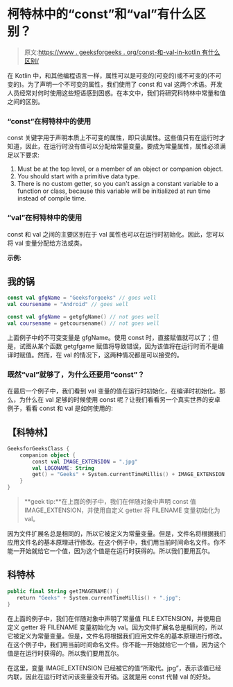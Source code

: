 # 柯特林中的“const”和“val”有什么区别？

> 原文:[https://www . geeksforgeeks . org/const-和-val-in-kotlin 有什么区别/](https://www.geeksforgeeks.org/whats-the-difference-between-const-and-val-in-kotlin/)

在 Kotlin 中，和其他编程语言一样，属性可以是可变的(可变的)或不可变的(不可变的)。为了声明一个不可变的属性，我们使用了 const 和 val 这两个术语。开发人员经常对何时使用这些短语感到困惑。在本文中，我们将研究科特林中常量和值之间的区别。

### “const”在柯特林中的使用

const 关键字用于声明本质上不可变的属性，即只读属性。这些值只有在运行时才知道，因此，在运行时没有值可以分配给常量变量。要成为常量属性，属性必须满足以下要求:

1.  Must be at the top level, or a member of an object or companion object.
2.  You should start with a primitive data type.
3.  There is no custom getter, so you can't assign a constant variable to a function or class, because this variable will be initialized at run time instead of compile time.

### “val”在柯特林中的使用

const 和 val 之间的主要区别在于 val 属性也可以在运行时初始化。因此，您可以将 val 变量分配给方法或类。

**示例:**

## 我的锅

```kt
const val gfgName = "Geeksforgeeks" // goes well
val coursename = "Android" // goes well

const val gfgName = getgfgName() // not goes well
val coursename = getcoursename() // not goes well
```

上面例子中的不可变变量是 gfgName。使用 const 时，直接赋值就可以了；但是，试图从某个函数 getgfgame 赋值将导致错误，因为该值将在运行时而不是编译时赋值。然而，在 val 的情况下，这两种情况都是可以接受的。

### 既然“val”就够了，为什么还要用“const”？

在最后一个例子中，我们看到 val 变量的值在运行时初始化，在编译时初始化。那么，为什么在 val 足够的时候使用 const 呢？让我们看看另一个真实世界的安卓例子，看看 const 和 val 是如何使用的:

## 【科特林】

```kt
GeeksforGeeksClass {
    companion object {   
        const val IMAGE_EXTENSION = ".jpg"   
        val LOGONAME: String
        get() = "Geeks" + System.currentTimeMillis() + IMAGE_EXTENSION
    }
}
```

> **geek tip:**在上面的例子中，我们在伴随对象中声明 const 值 IMAGE_EXTENSION，并使用自定义 getter 将 FILENAME 变量初始化为 val。

因为文件扩展名总是相同的，所以它被定义为常量变量。但是，文件名将根据我们应用文件名的基本原理进行修改。在这个例子中，我们用当前时间命名文件。你不能一开始就给它一个值，因为这个值是在运行时获得的。所以我们要用瓦尔。

## 科特林

```kt
public final String getIMAGENAME() {
   return "Geeks" + System.currentTimeMillis() + ".jpg";
}
```

在上面的例子中，我们在伴随对象中声明了常量值 FILE EXTENSION，并使用自定义 getter 将 FILENAME 变量初始化为 val。因为文件扩展名总是相同的，所以它被定义为常量变量。但是，文件名将根据我们应用文件名的基本原理进行修改。在这个例子中，我们用当前时间命名文件。你不能一开始就给它一个值，因为这个值是在运行时获得的。所以我们要用瓦尔。

在这里，变量 IMAGE_EXTENSION 已经被它的值“所取代。jpg”，表示该值已经内联，因此在运行时访问该变量没有开销。这就是用 const 代替 val 的好处。